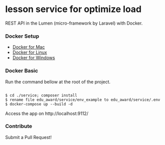 

# lesson service for optimize load
REST API in the Lumen (micro-framework by Laravel) with Docker.


### Docker Setup
- [Docker for Mac](https://docs.docker.com/docker-for-mac/)
- [Docker for Linux](https://docs.docker.com/engine/installation/linux/)
- [Docker for Windows](https://docs.docker.com/docker-for-windows/)

### Docker Basic
Run the command bellow at the root of the project.

```ssh

$ cd ./service; composer install
$ rename file edu_award/service/env_example to edu_award/service/.env
$ docker-compose up --build -d
```

Access the app on http://localhost:9112/

### Contribute
Submit a Pull Request!
